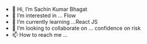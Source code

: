 - 👋 Hi, I’m Sachin Kumar Bhagat
- 👀 I’m interested in ... Flow
- 🌱 I’m currently learning ...React JS
- 💞️ I’m looking to collaborate on ... confidence on risk 
- 📫 How to reach me ...

<!---
sachinbh852/sachinbh852 is a ✨ special ✨ repository because its `README.md` (this file) appears on your GitHub profile.
You can click the Preview link to take a look at your changes.
--->
